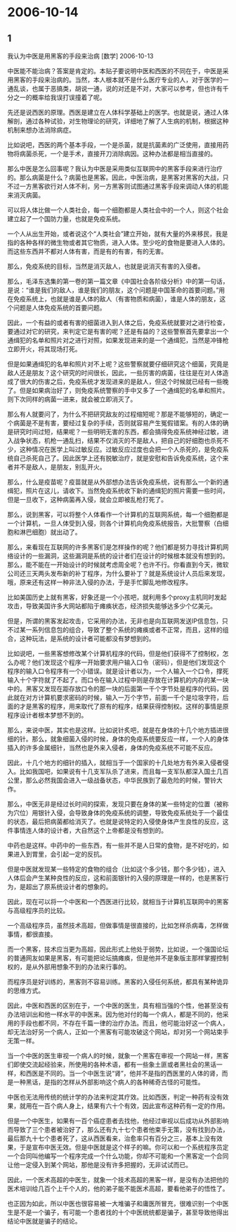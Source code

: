 # 2006-10-14

## 1

我认为中医是用黑客的手段来治病    [数学]  2006-10-13 

中医能不能治病？答案是肯定的。本贴子要说明中医和西医的不同在于，中医是采用黑客的手段来治病的。当然，本人根本就不是什么医疗专业的人，对于医学的一通乱谈，也属于恶搞类，胡说一通，说的对还是不对，大家可以参考，但也许有千分之一的概率给我误打误撞着了呢。 

先还是说西医的原理。西医是建立在人体科学基础上的医学。也就是说，通过人体解剖，通过各种试验，对生物理论的研究，详细地了解了人生病的机制，根据这种机制来想办法消除病症。 

比如说吧，西医的两个基本手段，一个是杀菌，就是抗菌素的广泛使用，直接用药物将病菌杀死，一个是手术，直接开刀消除病因。这种办法都是相当直接的。 

那么中医是怎么回事呢？我认为中医是采用类似互联网中的黑客手段来进行治疗的。那么病菌是什么？病菌也是黑客。因此，中医治病，是黑客对黑客的大战，只不过一方黑客欲行对人体不利，另一方黑客则试图通过黑客手段来调动人体的机能来消灭病菌。 

可以将人体比做一个人类社会，每一个细胞都是人类社会中的一个人，则这个社会建立起了一个国防力量，也就是免疫系统。 

一个人从出生开始，或者说这个“人类社会”建立开始，就有大量的外来移民，我是指的各种各样的微生物或者其它物质，进入人体。至少吃的食物是要进入人体的。而这些东西并不都对人体有害，而是有的有害，有的无害。 

那么，免疫系统的目标，当然是消灭敌人，也就是说消灭有害的入侵者。 

那么，毛泽东选集的第一卷的第一篇文章《中国社会各阶级分析》中的第一句话，是说：“谁是我们的敌人，谁是我们的朋友，这个问题是中国革命的首要问题。”用在免疫系统上，也就是谁是人体的敌人（有害物质和病菌），谁是人体的朋友，这个问题是人体免疫系统的首要问题。 

因此，一个有益的或者有害的细菌进入到人体之后，免疫系统就要对之进行检查，要通过对它的研究，来判定它是有害的呢？还是有益的？这些警察首先要拿出一个通缉犯的名单和照片对之进行对照，如果发现进来的是一个通缉犯，当然是冲锋枪立即开火，将其现场打死。 

但是如果通缉犯的名单和照片对不上呢？这些警察就要仔细研究这个细菌，究竟是敌人还是朋友？这个研究的时间很长，因此，一些厉害的病菌，往往是在对人体造成了很大的伤害之后，免疫系统才发现进来的是敌人，但这个时候就已经有一些晚了。但是如果病治好了，则免疫系统警察的手中又多了一个通缉犯的名单和照片。则下次同样的病菌一进来，就会被立即消灭了。 

那么有人就要问了，为什么不把研究敌友的过程缩短呢？那是不能够短的，确定一个病菌是不是有害，要经过复杂的手续，否则就容易产生冤假错案。有的人体的确是研究时间过短，结果呢？一些明明无害的东西，都会搞得免疫系统神经过敏，进入战争状态，机枪一通乱扫，结果不仅消灭的不是敌人，把自己的好细胞也杀死不少，这种情况在医学上叫过敏反应。过敏反应过度也会把一个人杀死的，是免疫系统自己杀死自己了。因此医学上还有脱敏治疗，就是安慰和告诉免疫系统，这个来者并不是敌人，是朋友，别乱开火。 

那么，什么是疫苗呢？疫苗就是从外部想办法告诉免疫系统，说有那么一个新的通缉犯，照片在这儿，请收下。当然免疫系统收下新的通缉犯的照片需要一些时间，但是一旦收下，这种病菌再入侵，就会立即被乱枪打死了。 

那么，说到黑客，可以将整个人体看作一个计算机的互联网系统，每一个细胞都是一个计算机，一旦人体受到入侵，则各个计算机向免疫系统报告，大批警察（白细胞和淋巴细胞）就出动了。 

那么，来看现在互联网的许多黑客们是怎样操作的呢？他们都是努力寻找计算机网络设计的一些漏洞，这些漏洞是系统的设计者们在设计的时候根本就没有想到的。那么，能不能在一开始设计的时候就考虑周全呢？也许不行。你看直到今天，微软公司还三天两头发布新的补丁程序，为什么要补丁？就是系统设计人员后来发现，哦，原来还有这样一种非法入侵的办法，于是手忙脚乱地修改程序。 

比如美国历史上就有黑客，好象还是一个小孩吧，就利用多个proxy主机同时发起攻击，导致美国许多大网站都陷于瘫痪状态，经济损失能够达多少个亿美元。 

但是，所谓的黑客发起攻击，它采用的办法，无非也是向互联网发送IP信息包，只不过某一系列信息包的组合，导致了整个系统的瘫痪或者不正常，而且，这样的组合，这种玩法，是系统的设计者可能都没有梦想到的。 

比如说吧，一些黑客想修改某个计算机程序的代码，但是他们获得不了控制权，怎么办呢？他们发现这个程序一开始要求用户输入口令（密码），但是他们发现这个程序的输入口令程序有一个小错误。就是设计者以为，一个人输入一个口令，撑死输入十个字符就了不起了。而口令在输入过程中则是存放在计算机的内存的某一块中的。黑客又发现在距存放口令的那一块的后面第一千个字节处是程序的代码，因此就在对方计算机要求密码的时候，输入一万个字节，前面一千个是垃圾字符，后面的才是黑客的程序，用来取代了原有的程序，结果获得控制权。这样的事情是原程序设计者根本梦想不到的。 

那么，来说中医，其实也是这样。比如说针炙吧，就是在身体的十几个地方插进很细的针。那么，就象细菌入侵的时候，身体的免疫系统要反应一样，一个人的身体插入的许多金属细针，当然也是外来入侵者，身体的免疫系统不可能不反应。 

因此，十几个地方的细针的插入，就相当于一个国家的十几处地方有外来入侵者侵入。比如我国吧，如果说有十几支军队杀了进来，而且每一支军队都深入国土几百公里，那么必然我国会进入一级战备状态，中华民族到了最危险的时候，警铃大作。 

那么，中医无非是经过长时间的探索，发现只要在身体的某一些特定的位置（被称为穴位）用银针入侵，会导致身体的免疫系统的调整，导致免疫系统处于一个最佳的状态，最后把病菌都给消灭了。也就是说特定的入侵使身体产生良性的反应，这件事情连人体的设计者，大自然这个上帝都是没有想到的。 

中药也是这样。中药中的一些东西，有一些并不是人日常的食物，是不好吃的，如果进入到胃里，会引起一定的反抗。 

但是中医就发现某一些特定的食物的组合（比如这个多少钱，那个多少钱），进入人体后会产生某种良性的反应，这和前面银针的入侵的原理是一样的，也是黑客行为，是超出了原系统设计者的想象的。 

因此，现在可以将一个中医和一个西医进行比较，就相当于计算机互联网中的黑客与高级程序员的比较。 

一个高级程序员，虽然技术高超，但做事情是很直接的，比如怎样杀病毒，怎样做事情，都很直接。 

而一个黑客，技术应当更为高超，因此形式上他处于弱势，比如说，一个强国论坛的普通网友如果是黑客，有可能把论坛搞瘫痪，但是他并不是象版主那样掌握控制权的，是从外部用想象不到的办法来行事的。 

而程序员是好训练的，黑客则不容易训练。黑客的入侵任何系统，都具有某种诡异的思维方式。 

因此，中医和西医的区别在于，一个中医的医生，具有相当强的个性，他甚至没有办法培训出和他一样水平的中医来。因为他对付的每一个病人，都是不同的，他采用的手段也都不同，不存在千篇一律的治疗办法。而且，他可能治好这一个病人，却无法治好另一个病人，正如一个黑客有可能攻破这个网站，却对另一个网站束手无策一样。 

当一个中医的医生审视一个病人的时候，就象一个黑客在审视一个网站一样，黑客们即使交流起经验来，所使用的各种术语，都有一些象土匪或者黑社会的黑话一样，和西医是不同的。当一个中医生说“肾”，他并不是指的西医里的人体的肾，而是一种黑话，是指的怎样从外部影响这个病人的各种稀奇古怪的可能性。 

中医也无法用传统的统计学的办法来判定其疗效。比如西医，判定一种药有没有效果，就用在一百个病人身上，结果有六十个有效，因此宣布这种药有一定的作用。 

但是一个中医生，如果有一百个癌症患者去找他，他经过审视以后成功从外部影响而导致了三个患者被治好了，那么还有九十七个患者他束手无策，没有找到办法，最后那九十七个患者死了，这从西医看来，治愈率只有百分之三，基本上没有效果，于是宣布中医无效。但是中医就是这个样子的嘛。你可以和一个系统程序员定一个合同叫他编写一个程序完成一个什么功能，你却不可能和一个黑客定一个合同让他一定侵入到某个网站，那他是没有许多把握的，无非试试而已。 

因此，一个医术高超的中医生，就象一个技术高超的黑客一样，是没有办法把他的医术培训给几百个上千个人的，他的弟子能不能医术高超，要看他弟子的悟性了。 

也正因为如此，所以中医也很容易被一大堆骗子和庸医所冒充，很难识别一个中医生是不是一个骗子，有可能一个患者找的十个中医统统都是骗子，甚至导致他得出结论中医就是骗子的结论。  



